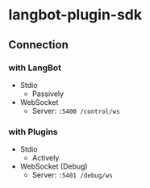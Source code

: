 # langbot-plugin-sdk

## Connection

### with LangBot

- Stdio
    - Passively
- WebSocket
    - Server: `:5400 /control/ws`

### with Plugins

- Stdio
    - Actively
- WebSocket (Debug)
    - Server: `:5401 /debug/ws`
